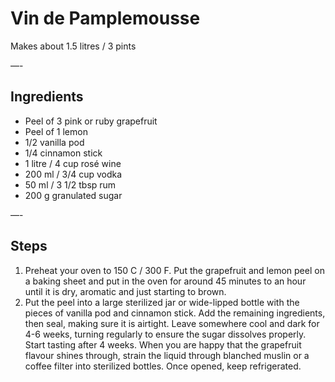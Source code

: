 # Vin de Pamplemousse

Makes about 1.5 litres / 3 pints

—-

## Ingredients

* Peel of 3 pink or ruby grapefruit
* Peel of 1 lemon
* 1/2 vanilla pod
* 1/4 cinnamon stick
* 1 litre / 4 cup rosé wine
* 200 ml / 3/4 cup vodka
* 50 ml / 3 1/2 tbsp rum
* 200 g granulated sugar

—-

## Steps

1.  Preheat your oven to 150 C / 300 F. Put the grapefruit and lemon peel on a baking sheet and put in the oven for around 45 minutes to an hour until it is dry, aromatic and just starting to brown.
2.  Put the peel into a large sterilized jar or wide-lipped bottle with the pieces of vanilla pod and cinnamon stick. Add the remaining ingredients, then seal, making sure it is airtight. Leave somewhere cool and dark for 4-6 weeks, turning regularly to ensure the sugar dissolves properly. Start tasting after 4 weeks. When you are happy that the grapefruit flavour shines through, strain the liquid through blanched muslin or a coffee filter into sterilized bottles. Once opened, keep refrigerated. 

